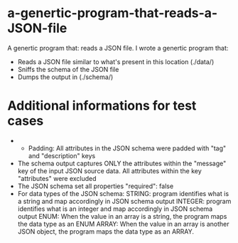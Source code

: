 # a-genertic-program-that-reads-a-JSON-file
A genertic program that: reads a JSON file.
I wrote a genertic program that:
- Reads a JSON file similar to what's present in this location (./data/)
- Sniffs the schema of the JSON file 
- Dumps the output in (./schema/)

# Additional informations for test cases
- - Padding: All attributes in the JSON schema were padded with "tag" and "description" keys
- The schema output captures ONLY the attributes within the "message" key of the input JSON source data. All attributes within the key "attributes" were excluded
- The JSON schema set all properties "required": false
- For data types of the JSON schema:
STRING: program identifies what is a string and map accordingly in JSON schema output
INTEGER: program identifies what is an integer and map accordingly in JSON schema output
ENUM: When the value in an array is a string, the program maps the data type as an ENUM 
ARRAY: When the value in an array is another JSON object, the program maps the data type as an ARRAY.
